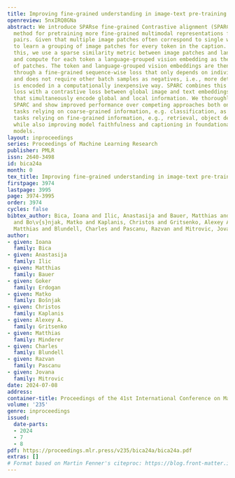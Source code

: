 ```yaml
---
title: Improving fine-grained understanding in image-text pre-training
openreview: 5nxIRQ8GNa
abstract: We introduce SPARse fine-grained Contrastive alignment (SPARC), a simple
  method for pretraining more fine-grained multimodal representations from image-text
  pairs. Given that multiple image patches often correspond to single words, we propose
  to learn a grouping of image patches for every token in the caption. To achieve
  this, we use a sparse similarity metric between image patches and language tokens
  and compute for each token a language-grouped vision embedding as the weighted average
  of patches. The token and language-grouped vision embeddings are then contrasted
  through a fine-grained sequence-wise loss that only depends on individual samples
  and does not require other batch samples as negatives, i.e., more detailed information
  is encoded in a computationally inexpensive way. SPARC combines this fine-grained
  loss with a contrastive loss between global image and text embeddings to learn representations
  that simultaneously encode global and local information. We thoroughly evaluate
  SPARC and show improved performance over competing approaches both on image-level
  tasks relying on coarse-grained information, e.g. classification, as well as region-level
  tasks relying on fine-grained information, e.g., retrieval, object detection, segmentation
  while also improving model faithfulness and captioning in foundational vision-language
  models.
layout: inproceedings
series: Proceedings of Machine Learning Research
publisher: PMLR
issn: 2640-3498
id: bica24a
month: 0
tex_title: Improving fine-grained understanding in image-text pre-training
firstpage: 3974
lastpage: 3995
page: 3974-3995
order: 3974
cycles: false
bibtex_author: Bica, Ioana and Ilic, Anastasija and Bauer, Matthias and Erdogan, Goker
  and Bo\v{s}njak, Matko and Kaplanis, Christos and Gritsenko, Alexey A. and Minderer,
  Matthias and Blundell, Charles and Pascanu, Razvan and Mitrovic, Jovana
author:
- given: Ioana
  family: Bica
- given: Anastasija
  family: Ilic
- given: Matthias
  family: Bauer
- given: Goker
  family: Erdogan
- given: Matko
  family: Bošnjak
- given: Christos
  family: Kaplanis
- given: Alexey A.
  family: Gritsenko
- given: Matthias
  family: Minderer
- given: Charles
  family: Blundell
- given: Razvan
  family: Pascanu
- given: Jovana
  family: Mitrovic
date: 2024-07-08
address:
container-title: Proceedings of the 41st International Conference on Machine Learning
volume: '235'
genre: inproceedings
issued:
  date-parts:
  - 2024
  - 7
  - 8
pdf: https://proceedings.mlr.press/v235/bica24a/bica24a.pdf
extras: []
# Format based on Martin Fenner's citeproc: https://blog.front-matter.io/posts/citeproc-yaml-for-bibliographies/
---
```

